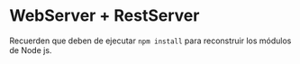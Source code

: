 # WebServer + RestServer

Recuerden que deben de ejecutar ```npm install``` para reconstruir los módulos de Node js.